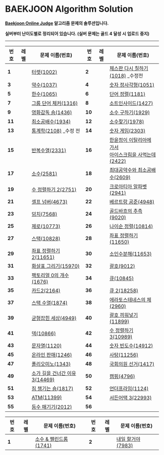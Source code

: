 # BAEKJOON Algorithm Solution

**[Baekjoon Online Judge](https://www.acmicpc.net/) 알고리즘 문제의 솔루션입니다.**

**실버부터 난이도별로 정리되어 있습니다. (실버 문제는 골드 4 달성 시 업로드 중지)**

---


| 번호   | 레벨                                                         | 문제 이름(번호)                                              | 번호   | 레벨                                                         | 문제 이름(번호)                                              |
| ------ | ------------------------------------------------------------ | ------------------------------------------------------------ | ------ | ------------------------------------------------------------ | ------------------------------------------------------------ |
| **1**  | <img src="https://static.solved.ac/tier_small/7.svg" width=15px> | [터렛(1002)](https://github.com/Jagwa7312/Algorithm-Study/tree/main/BAEKJOON/Silver/1002_%ED%84%B0%EB%A0%9B) | **2**  | <img src="https://static.solved.ac/tier_small/6.svg" width=15px> | [체스판 다시 칠하기(1018)](https://github.com/Jagwa7312/Algorithm-Study/tree/main/BAEKJOON/Silver/1018_%EC%B2%B4%EC%8A%A4%ED%8C%90%20%EB%8B%A4%EC%8B%9C%20%EC%B9%A0%ED%95%98%EA%B8%B0(%EC%88%98%EC%A0%95%20%EC%A0%84)) _수정전 |
| **3**  | <img src="https://static.solved.ac/tier_small/8.svg" width=15px> | [약수(1037)](https://github.com/Jagwa7312/Algorithm-Study/tree/main/BAEKJOON/Silver/1037_%EC%95%BD%EC%88%98) | **4**  | <img src="https://static.solved.ac/tier_small/8.svg" width=15px> | [숫자 정사각형(1051)](https://github.com/Jagwa7312/Algorithm-Study/tree/main/BAEKJOON/Silver/1051_%EC%88%AB%EC%9E%90%20%EC%A0%95%EC%82%AC%EA%B0%81%ED%98%95) |
| **5**  | <img src="https://static.solved.ac/tier_small/7.svg" width=15px> | [한수(1065)](https://github.com/Jagwa7312/Algorithm-Study/tree/main/BAEKJOON/Silver/1065_%ED%95%9C%EC%88%98) | **6**  | <img src="https://static.solved.ac/tier_small/6.svg" width=15px> | [단어 정렬(1181)](https://github.com/Jagwa7312/Algorithm-Study/tree/main/BAEKJOON/Silver/1181_%EB%8B%A8%EC%96%B4%20%EC%A0%95%EB%A0%AC) |
| **7**  | <img src="https://static.solved.ac/tier_small/6.svg" width=15px> | [그룹 단어 체커(1316)](https://github.com/Jagwa7312/Algorithm-Study/tree/main/BAEKJOON/Silver/1316_%EA%B7%B8%EB%A3%B9%20%EB%8B%A8%EC%96%B4%20%EC%B2%B4%EC%BB%A4) | **8**  | <img src="https://static.solved.ac/tier_small/6.svg" width=15px> | [소트인사이드(1427)](https://github.com/Jagwa7312/Algorithm-Study/tree/main/BAEKJOON/Silver/1427_%EC%86%8C%ED%8A%B8%EC%9D%B8%EC%82%AC%EC%9D%B4%EB%93%9C) |
| **9**  | <img src="https://static.solved.ac/tier_small/6.svg" width=15px> | [영화감독 숌(1436)](https://github.com/Jagwa7312/Algorithm-Study/tree/main/BAEKJOON/Silver/1436_%EC%98%81%ED%99%94%EA%B0%90%EB%8F%85%20%EC%88%8C) | **10** | <img src="https://static.solved.ac/tier_small/9.svg" width=15px> | [소수 구하기(1929)](https://github.com/Jagwa7312/Algorithm-Study/tree/main/BAEKJOON/Silver/1929_%EC%86%8C%EC%88%98%20%EA%B5%AC%ED%95%98%EA%B8%B0) |
| **11** | <img src="https://static.solved.ac/tier_small/6.svg" width=15px> | [최소공배수(1934)](https://github.com/Jagwa7312/Algorithm-Study/tree/main/BAEKJOON/Silver/1934_%EC%B5%9C%EC%86%8C%EA%B3%B5%EB%B0%B0%EC%88%98) | **12** | <img src="https://static.solved.ac/tier_small/7.svg" width=15px> | [소수찾기(1978)](https://github.com/Jagwa7312/Algorithm-Study/tree/main/BAEKJOON/Silver/1978_%EC%86%8C%EC%88%98%EC%B0%BE%EA%B8%B0) |
| **13** | <img src="https://static.solved.ac/tier_small/7.svg" width=15px> | [통계학(2108)](https://github.com/Jagwa7312/Algorithm-Study/tree/main/BAEKJOON/Silver/2108_%ED%86%B5%EA%B3%84%ED%95%99(%EC%88%98%EC%A0%95%20%EC%A0%84)) _수정 전 | **14** | <img src="https://static.solved.ac/tier_small/6.svg" width=15px> | [숫자 게임(2303)](https://github.com/Jagwa7312/Algorithm-Study/tree/main/BAEKJOON/Silver/2303_%EC%88%AB%EC%9E%90%20%EA%B2%8C%EC%9E%84) |
| **15** | <img src="https://static.solved.ac/tier_small/7.svg" width=15px> | [반복수열(2331)](https://github.com/Jagwa7312/Algorithm-Study/tree/main/BAEKJOON/Silver/2331_%EB%B0%98%EB%B3%B5%EC%88%98%EC%97%B4) | **16** | <img src="https://static.solved.ac/tier_small/6.svg" width=15px> | [한윤정이 이탈리아에 가서<br />아이스크림을 사먹는데(2422)](https://github.com/Jagwa7312/Algorithm-Study/tree/main/BAEKJOON/Silver/2422_%ED%95%9C%EC%9C%A4%EC%A0%95%EC%9D%B4%20%EC%9D%B4%ED%83%88%EB%A6%AC%EC%95%84%EC%97%90%20%EA%B0%80%EC%84%9C%20%EC%95%84%EC%9D%B4%EC%8A%A4%ED%81%AC%EB%A6%BC%EC%9D%84%20%EC%82%AC%EB%A8%B9%EB%8A%94%EB%8D%B0) |
| **17** | <img src="https://static.solved.ac/tier_small/6.svg" width=15px> | [소수(2581)](https://github.com/Jagwa7312/Algorithm-Study/tree/main/BAEKJOON/Silver/2581_%EC%86%8C%EC%88%98) | **18** | <img src="https://static.solved.ac/tier_small/6.svg" width=15px> | [최대공약수와 최소공배수(2609)](https://github.com/Jagwa7312/Algorithm-Study/tree/main/BAEKJOON/Silver/2609_%EC%B5%9C%EB%8C%80%EA%B3%B5%EC%95%BD%EC%88%98%EC%99%80%20%EC%B5%9C%EC%86%8C%EA%B3%B5%EB%B0%B0%EC%88%98) |
| **19** | <img src="https://static.solved.ac/tier_small/6.svg" width=15px> | [수 정렬하기 2(2751)](https://github.com/Jagwa7312/Algorithm-Study/tree/main/BAEKJOON/Silver/2751_%EC%88%98%20%EC%A0%95%EB%A0%AC%ED%95%98%EA%B8%B0%202) | **20** | <img src="https://static.solved.ac/tier_small/6.svg" width=15px> | [크로아티아 알파벳(2941)](https://github.com/Jagwa7312/Algorithm-Study/tree/main/BAEKJOON/Silver/2941_%ED%81%AC%EB%A1%9C%EC%95%84%ED%8B%B0%EC%95%84%20%EC%95%8C%ED%8C%8C%EB%B2%B3) |
| **21** | <img src="https://static.solved.ac/tier_small/6.svg" width=15px> | [셀프 넘버(4673)](https://github.com/Jagwa7312/Algorithm-Study/tree/main/BAEKJOON/Silver/4673_%EC%85%80%ED%94%84%20%EB%84%98%EB%B2%84) | **22** | <img src="https://static.solved.ac/tier_small/9.svg" width=15px> | [베르트랑 공준(4948)](https://github.com/Jagwa7312/Algorithm-Study/tree/main/BAEKJOON/Silver/4948_%EB%B2%A0%EB%A5%B4%ED%8A%B8%EB%9E%91%20%EA%B3%B5%EC%A4%80) |
| **23** | <img src="https://static.solved.ac/tier_small/6.svg" width=15px> | [덩치(7568)](https://github.com/Jagwa7312/Algorithm-Study/tree/main/BAEKJOON/Silver/7568_%EB%8D%A9%EC%B9%98) | **24** | <img src="https://static.solved.ac/tier_small/10.svg" width=15px> | [골드바흐의 추측(9020)](https://github.com/Jagwa7312/Algorithm-Study/tree/main/BAEKJOON/Silver/9020_%EA%B3%A8%EB%93%9C%EB%B0%94%ED%9D%90%EC%9D%98%20%EC%B6%94%EC%B8%A1) |
| **25** | <img src="https://static.solved.ac/tier_small/7.svg" width=15px> | [제로(10773)](https://github.com/Jagwa7312/Algorithm-Study/tree/main/BAEKJOON/Silver/10773_%EC%A0%9C%EB%A1%9C) | **26** | <img src="https://static.solved.ac/tier_small/6.svg" width=15px> | [나이순 정렬(10814)](https://github.com/Jagwa7312/Algorithm-Study/tree/main/BAEKJOON/Silver/10814_%EB%82%98%EC%9D%B4%EC%88%9C%20%EC%A0%95%EB%A0%AC) |
| **27** | <img src="https://static.solved.ac/tier_small/7.svg" width=15px> | [스택(10828)](https://github.com/Jagwa7312/Algorithm-Study/tree/main/BAEKJOON/Silver/10828_%EC%8A%A4%ED%83%9D) | **28** | <img src="https://static.solved.ac/tier_small/6.svg" width=15px> | [좌표 정렬하기(11650)](https://github.com/Jagwa7312/Algorithm-Study/tree/main/BAEKJOON/Silver/11650_%EC%A2%8C%ED%91%9C%20%EC%A0%95%EB%A0%AC%ED%95%98%EA%B8%B0) |
| **29** | <img src="https://static.solved.ac/tier_small/6.svg" width=15px> | [좌표 정렬하기 2(11651)](https://github.com/Jagwa7312/Algorithm-Study/tree/main/BAEKJOON/Silver/11651_%EC%A2%8C%ED%91%9C%20%EC%A0%95%EB%A0%AC%ED%95%98%EA%B8%B0%202) | **30** | <img src="https://static.solved.ac/tier_small/7.svg" width=15px> | [소인수분해(11653)](https://github.com/Jagwa7312/Algorithm-Study/tree/main/BAEKJOON/Silver/11653_%EC%86%8C%EC%9D%B8%EC%88%98%EB%B6%84%ED%95%B4) |
| **31** | <img src="https://static.solved.ac/tier_small/7.svg" width=15px> | [화살표 그리기(15970)](https://github.com/Jagwa7312/Algorithm-Study/tree/main/BAEKJOON/Silver/15970_%ED%99%94%EC%82%B4%ED%91%9C%20%EA%B7%B8%EB%A6%AC%EA%B8%B0) | **32** | <img src="https://static.solved.ac/tier_small/7.svg" width=15px> | [괄호(9012)](https://github.com/Jagwa7312/Algorithm-Study/tree/main/BAEKJOON/Silver/9012_%EA%B4%84%ED%98%B8) |
| **33** | <img src="https://static.solved.ac/tier_small/7.svg" width=15px> | [팩토리얼 0의 개수(1676)](https://github.com/Jagwa7312/Algorithm-Study/tree/main/BAEKJOON/Silver/1676_%ED%8C%A9%ED%86%A0%EB%A6%AC%EC%96%BC%200%EC%9D%98%20%EA%B0%9C%EC%88%98) | **34** | <img src="https://static.solved.ac/tier_small/7.svg" width=15px> | [큐(10845)](https://github.com/Jagwa7312/Algorithm-Study/tree/main/BAEKJOON/Silver/10845_%ED%81%90) |
| **35** | <img src="https://static.solved.ac/tier_small/7.svg" width=15px> | [카드2(2164)](https://github.com/Jagwa7312/Algorithm-Study/tree/main/BAEKJOON/Silver/2164_%EC%B9%B4%EB%93%9C2) | **36** | <img src="https://static.solved.ac/tier_small/7.svg" width=15px> | [큐 2(18258)](https://github.com/Jagwa7312/Algorithm-Study/tree/main/BAEKJOON/Silver/18258_%ED%81%90%202) |
| **37** | <img src="https://static.solved.ac/tier_small/8.svg" width=15px> | [스택 수열(1874)](https://github.com/Jagwa7312/Algorithm-Study/tree/main/BAEKJOON/Silver/1874_%EC%8A%A4%ED%83%9D%20%EC%88%98%EC%97%B4) | **38** | <img src="https://static.solved.ac/tier_small/7.svg" width=15px> | [에라토스테네스의 체(2960)](https://github.com/Jagwa7312/Algorithm-Study/tree/main/BAEKJOON/Silver/2960_%EC%97%90%EB%9D%BC%ED%86%A0%EC%8A%A4%ED%85%8C%EB%84%A4%EC%8A%A4%EC%9D%98%20%EC%B2%B4) |
| **39** | <img src="https://static.solved.ac/tier_small/7.svg" width=15px> | [균형잡힌 세상(4949)](https://github.com/Jagwa7312/Algorithm-Study/tree/main/BAEKJOON/Silver/4949_%EA%B7%A0%ED%98%95%EC%9E%A1%ED%9E%8C%20%EC%84%B8%EC%83%81) | **40** | <img src="https://static.solved.ac/tier_small/7.svg" width=15px> | [괄호 끼워넣기(11899)](https://github.com/Jagwa7312/Algorithm-Study/tree/main/BAEKJOON/Silver/11899_%EA%B4%84%ED%98%B8%20%EB%81%BC%EC%9B%8C%EB%84%A3%EA%B8%B0) |
| **41** | <img src="https://static.solved.ac/tier_small/7.svg" width=15px> | [덱(10866)](https://github.com/Jagwa7312/Algorithm-Study/tree/main/BAEKJOON/Silver/10866_%EB%8D%B1) | **42** | <img src="https://static.solved.ac/tier_small/6.svg" width=15px> | [수 정렬하기 3(10989)](https://github.com/Jagwa7312/Algorithm-Study/tree/main/BAEKJOON/Silver/10989_%EC%88%98%20%EC%A0%95%EB%A0%AC%ED%95%98%EA%B8%B0%203) |
| **43** | <img src="https://static.solved.ac/tier_small/7.svg" width=15px> | [문자열(1120)](https://github.com/Jagwa7312/Algorithm-Study/tree/main/BAEKJOON/Silver/1120_%EB%AC%B8%EC%9E%90%EC%97%B4) | **44** | <img src="https://static.solved.ac/tier_small/6.svg" width=15px> | [숫자 빈도수(14912)](https://github.com/Jagwa7312/Algorithm-Study/tree/main/BAEKJOON/Silver/14912_%EC%88%AB%EC%9E%90%20%EB%B9%88%EB%8F%84%EC%88%98) |
| **45** | <img src="https://static.solved.ac/tier_small/6.svg" width=15px> | [온라인 판매(1246)](https://github.com/Jagwa7312/Algorithm-Study/tree/main/BAEKJOON/Silver/1246_%EC%98%A8%EB%9D%BC%EC%9D%B8%20%ED%8C%90%EB%A7%A4) | **46** | <img src="https://static.solved.ac/tier_small/6.svg" width=15px> | [사탕(11256)](https://github.com/Jagwa7312/Algorithm-Study/tree/main/BAEKJOON/Silver/11256_%EC%82%AC%ED%83%95) |
| **47** | <img src="https://static.solved.ac/tier_small/6.svg" width=15px> | [폴리오미노(1343)](https://github.com/Jagwa7312/Algorithm-Study/tree/main/BAEKJOON/Silver/1343_%ED%8F%B4%EB%A6%AC%EC%98%A4%EB%AF%B8%EB%85%B8) | **48** | <img src="https://static.solved.ac/tier_small/6.svg" width=15px> | [국회의원 선거(1417)](https://github.com/Jagwa7312/Algorithm-Study/tree/main/BAEKJOON/Silver/1417_%EA%B5%AD%ED%9A%8C%EC%9D%98%EC%9B%90%20%EC%84%A0%EA%B1%B0) |
| **49** | <img src="https://static.solved.ac/tier_small/6.svg" width=15px> | [소가 길을 건너간 이유 3(14469)](https://github.com/Jagwa7312/Algorithm-Study/tree/main/BAEKJOON/Silver/14469_%EC%86%8C%EA%B0%80%20%EA%B8%B8%EC%9D%84%20%EA%B1%B4%EB%84%88%EA%B0%84%20%EC%9D%B4%EC%9C%A0%203) | **50** | <img src="https://static.solved.ac/tier_small/6.svg" width=15px> | [캠핑(4796)](https://github.com/Jagwa7312/Algorithm-Study/tree/main/BAEKJOON/Silver/4796_%EC%BA%A0%ED%95%91) |
| **51** | <img src="https://static.solved.ac/tier_small/6.svg" width=15px> | [짐 챙기는 숌(1817)](https://github.com/Jagwa7312/Algorithm-Study/tree/main/BAEKJOON/Silver/1817_%EC%A7%90%20%EC%B1%99%EA%B8%B0%EB%8A%94%20%EC%88%8C) | **52** | <img src="https://static.solved.ac/tier_small/8.svg" width=15px> | [언더프라임(1124)](https://github.com/Jagwa7312/Algorithm-Study/tree/main/BAEKJOON/Silver/1124_%EC%96%B8%EB%8D%94%ED%94%84%EB%9D%BC%EC%9E%84) |
| **53** | <img src="https://static.solved.ac/tier_small/8.svg" width=15px> | [ATM(11399)](https://github.com/Jagwa7312/Algorithm-Study/tree/main/BAEKJOON/Silver/11399_ATM) | **54** | <img src="https://static.solved.ac/tier_small/7.svg" width=15px> | [서든어택 3(22993)](https://github.com/Jagwa7312/Algorithm-Study/tree/main/BAEKJOON/Silver/22993_%EC%84%9C%EB%93%A0%EC%96%B4%ED%83%9D%203) |
| **55** | <img src="https://static.solved.ac/tier_small/8.svg" width=15px> | [등수 매기기(2012)](https://github.com/Jagwa7312/Algorithm-Study/tree/main/BAEKJOON/Silver/2012_%EB%93%B1%EC%88%98%20%EB%A7%A4%EA%B8%B0%EA%B8%B0) | **56** |                                                              |                                                              |

| 번호  | 레벨                                                         | 문제 이름(번호)                                              | 번호  | 레벨                                                         | 문제 이름(번호)                                              |
| ----- | ------------------------------------------------------------ | ------------------------------------------------------------ | ----- | ------------------------------------------------------------ | ------------------------------------------------------------ |
| **1** | <img src="https://static.solved.ac/tier_small/11.svg" width=15px> | [소수 & 팰린드롬(1741)](https://github.com/Jagwa7312/Algorithm-Study/tree/main/BAEKJOON/Gold/1741_%EC%86%8C%EC%88%98%26%ED%8C%B0%EB%A6%B0%EB%93%9C%EB%A1%AC) | **2** | <img src="https://static.solved.ac/tier_small/11.svg" width=15px> | [내일 할거야(7983)](https://github.com/Jagwa7312/Algorithm-Study/tree/main/BAEKJOON/Gold/7983_%EB%82%B4%EC%9D%BC%20%ED%95%A0%EA%B1%B0%EC%95%BC) |
